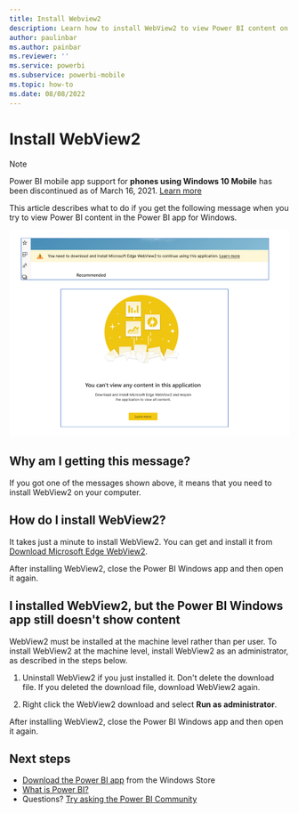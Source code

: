```yaml
---
title: Install Webview2
description: Learn how to install WebView2 to view Power BI content on your Power BI app for Windows.
author: paulinbar
ms.author: painbar
ms.reviewer: ''
ms.service: powerbi
ms.subservice: powerbi-mobile
ms.topic: how-to
ms.date: 08/08/2022
---
```

# Install WebView2

>[!NOTE]
>Power BI mobile app support for **phones using Windows 10 Mobile** has been discontinued as of March 16, 2021. [Learn more](/legal/powerbi/powerbi-mobile/power-bi-mobile-app-end-of-support-for-windows-phones)

This article describes what to do if you get the following message when you try to view Power BI content in the Power BI app for Windows.

![Screenshot of install WebView2 message in the Power BI app for Windows.](./media/mobile-windows-10-phone-app-webview2-installation/power-bi-windows-10-webview2-message.png)

## Why am I getting this message?

If you got one of the messages shown above, it means that you need to install WebView2 on your computer.

## How do I install WebView2?

It takes just a minute to install WebView2. You can get and install it from [Download Microsoft Edge WebView2](https://developer.microsoft.com/microsoft-edge/webview2/consumer/).

After installing WebView2, close the Power BI Windows app and then open it again.

## I installed WebView2, but the Power BI Windows app still doesn't show content

WebView2 must be installed at the machine level rather than per user. To install WebView2 at the machine level, install WebView2 as an administrator, as described in the steps below.

1. Uninstall WebView2 if you just installed it. Don't delete the download file. If you deleted the download file, download WebView2 again.

1. Right click the WebView2 download and select **Run as administrator**.

After installing WebView2, close the Power BI Windows app and then open it again.

## Next steps
* [Download the Power BI app](https://go.microsoft.com/fwlink/?LinkID=526478) from the Windows Store  
* [What is Power BI?](../../fundamentals/power-bi-overview.md)
* Questions? [Try asking the Power BI Community](https://community.powerbi.com/)
